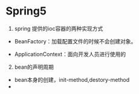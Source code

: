 # Spring5

1. spring 提供的ioc容器的两种实现方式    

- BeanFactory：加载配置文件的时候不会创建对象。

- ApplicationContext：面向开发人员进行使用的

2. bean的声明周期

- bean本身的创建，init-method,destory-method
- 